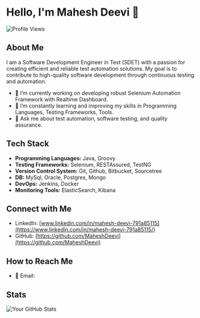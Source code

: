 # Hello, I'm Mahesh Deevi 👋
![Profile Views](https://komarev.com/ghpvc/?username=MaheshDeevi)

## About Me

I am a Software Development Engineer in Test (SDET) with a passion for creating efficient and reliable test automation solutions. My goal is to contribute to high-quality software development through continuous testing and automation.

- 🔭 I’m currently working on developing robust Selenium Automation Framework with Realtime Dashboard.
- 🌱 I’m constantly learning and improving my skills in Programming Languages, Testing Frameworks, Tools.
- 💬 Ask me about test automation, software testing, and quality assurance.

## Tech Stack

- **Programming Languages:** Java, Groovy
- **Testing Frameworks:** Selenium, RESTAssured, TestNG
- **Version Control System:** Git, Github, Bitbucket, Sourcetree
- **DB:** MySql, Oracle, Postgres, Mongo
- **DevOps:** Jenkins, Docker
- **Monitoring Tools:** ElasticSearch, Kibana

## Connect with Me

- LinkedIn: [www.linkedin.com/in/mahesh-deevi-791a85115](https://www.linkedin.com/in/mahesh-deevi-791a85115/)
- GitHub: [https://github.com/MaheshDeevi](https://github.com/MaheshDeevi)

## How to Reach Me

- 📧 Email: 


## Stats

![Your GitHub Stats](https://github-readme-stats.vercel.app/api?username=yourusername&show_icons=true&hide_title=true)

<!-- Additional badges, if any -->
<!-- [![Badge Name](https://img.shields.io/badge/-CustomBadge-<COLOR>.svg)](https://example.com) -->
